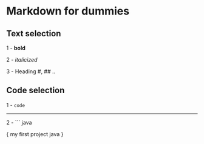 # Markdown for dummies
## Text selection
 
1 - **bold**


2 - *italicized*


3 - Heading #, ## ..

## Code selection 

1 - `code`

---------------
2 - ```
java

{
my
first 
project
java
}	
```

